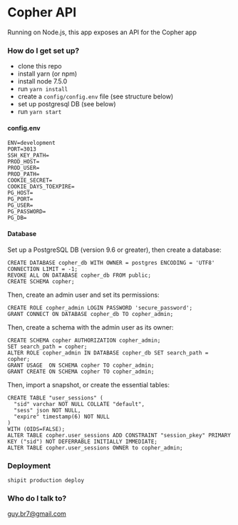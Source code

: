 # Copher API #

Running on Node.js, this app exposes an API for the Copher app

### How do I get set up? ###
* clone this repo
* install yarn (or npm)
* install node 7.5.0
* run `yarn install`
* create a `config/config.env` file (see structure below)
* set up postgresql DB (see below)
* run `yarn start`

#### config.env ####
```
ENV=development
PORT=3013
SSH_KEY_PATH=
PROD_HOST=
PROD_USER=
PROD_PATH=
COOKIE_SECRET=
COOKIE_DAYS_TOEXPIRE=
PG_HOST=
PG_PORT=
PG_USER=
PG_PASSWORD=
PG_DB=
```

#### Database ####
Set up a PostgreSQL DB (version 9.6 or greater), then create a database:
```
CREATE DATABASE copher_db WITH OWNER = postgres ENCODING = 'UTF8' CONNECTION LIMIT = -1;
REVOKE ALL ON DATABASE copher_db FROM public;
CREATE SCHEMA copher;
```
Then, create an admin user and set its permissions:
```
CREATE ROLE copher_admin LOGIN PASSWORD 'secure_password';
GRANT CONNECT ON DATABASE copher_db TO copher_admin;
```
Then, create a schema with the admin user as its owner:
```
CREATE SCHEMA copher AUTHORIZATION copher_admin;
SET search_path = copher;
ALTER ROLE copher_admin IN DATABASE copher_db SET search_path = copher;
GRANT USAGE  ON SCHEMA copher TO copher_admin;
GRANT CREATE ON SCHEMA copher TO copher_admin;
```
Then, import a snapshot, or create the essential tables:
```
CREATE TABLE "user_sessions" (
  "sid" varchar NOT NULL COLLATE "default",
  "sess" json NOT NULL,
  "expire" timestamp(6) NOT NULL
)
WITH (OIDS=FALSE);
ALTER TABLE copher.user_sessions ADD CONSTRAINT "session_pkey" PRIMARY KEY ("sid") NOT DEFERRABLE INITIALLY IMMEDIATE;
ALTER TABLE copher.user_sessions OWNER to copher_admin;
```
### Deployment ###
```
shipit production deploy
```

### Who do I talk to? ###
guy.br7@gmail.com
